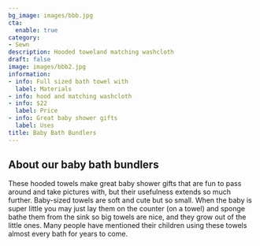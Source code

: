 ```yaml
---
bg_image: images/bbb.jpg
cta: 
  enable: true
category:
- Sewn
description: Hooded toweland matching washcloth
draft: false
image: images/bbb2.jpg
information:
- info: Full sized bath towel with
  label: Materials
- info: hood and matching washcloth
- info: $22
  label: Price
- info: Great baby shower gifts
  label: Uses
title: Baby Bath Bundlers
---
```


## About our baby bath bundlers

These hooded towels make great baby shower gifts that are fun to pass around and take pictures with, but their usefulness extends so much further. Baby-sized towels are soft and cute but so small. When the baby is super little you may just lay them on the counter (on a towel) and sponge bathe them from the sink so big towels are nice, and they grow out of the little ones. Many people have mentioned their children using these towels almost every bath for years to come.
